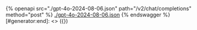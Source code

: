 [#generator:start]: <> ({ "template": "openapi" })
{% openapi src="./gpt-4o-2024-08-06.json" path="/v2/chat/completions" method="post" %}
[./gpt-4o-2024-08-06.json](./gpt-4o-2024-08-06.json)
{% endswagger %}
[#generator:end]: <> ({})